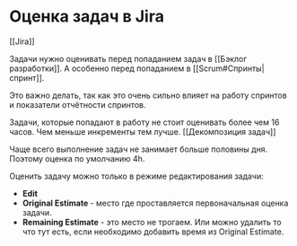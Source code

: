 # Оценка задач в Jira
[[Jira]]

Задачи нужно оценивать перед попаданием задач в [[Бэклог разработки]]. А особенно перед попаданием в [[Scrum#Спринты|спринт]].

Это важно делать, так как это очень сильно влияет на работу спринтов и показатели отчётности спринтов.

Задачи, которые попадают в работу не стоит оценивать более чем 16 часов. Чем меньше инкременты тем лучше. [[Декомпозиция задач]]

Чаще всего выполнение задач не занимает больше половины дня. Поэтому оценка по умолчанию 4h.

Оценить задачу можно только в режиме редактирования задачи:
- **Edit**
- **Original Estimate** - место где проставляется первоначальная оценка задачи. 
- **Remaining Estimate** - это место не трогаем. Или можно удалить то что тут есть, если необходимо добавить время из Original Estimate.